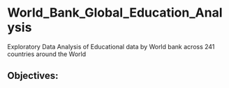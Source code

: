 # World_Bank_Global_Education_Analysis
Exploratory Data Analysis of Educational data by World bank across 241 countries around the World
## Objectives:
